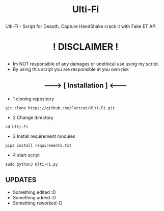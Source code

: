 # <p align="center"><b>Ulti-Fi</b></p>

Ulti-Fi - Script for Deauth, Capture HandShake crack it with Fake ET AP.

# <p align="center"><b>! DISCLAIMER !</b></p>
- Im NOT responsible of any damages or unethical use using my script.
- By using this script you are responsible at you own risk

## <p align="center"><b>---> [ Installation ] <---</b></p>
- 1 cloning repository
```
git clone https://github.com/Fattcat/Ulti-Fi.git
```
- 2 Change directory
```
cd Ulti-Fi
```
- 3 Install requirement modules
```
pip3 install requirements.txt
```
- 4 start script
```
sudo python3 Ulti-Fi.py
```

## UPDATES
- Something edited :D
- Something added :D
- Something reworked :D
